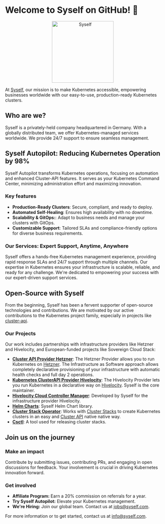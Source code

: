 # Welcome to Syself on GitHub! 🚀
<p align="center">
  <img src="https://raw.githubusercontent.com/syself/.github/main/images/03.png" height="200" alt="Syself" />
</p>

At [Syself](https://syself.com/), our mission is to make Kubernetes accessible, empowering businesses worldwide with our easy-to-use, production-ready Kubernetes clusters.

## Who are we?
Syself is a privately-held company headquartered in Germany. With a globally distributed team, we offer Kubernetes-managed services worldwide. We provide 24/7 support to ensure seamless management.

## Syself Autopilot: Reducing Kubernetes Operation by 98%
Syself Autopilot transforms Kubernetes operations, focusing on automation and enhanced Cluster-API features. It serves as your Kubernetes Command Center, minimizing administration effort and maximizing innovation.

### Key features

- **Production-Ready Clusters**: Secure, compliant, and ready to deploy.
- **Automated Self-Healing**: Ensures high availability with no downtime.
- **Scalability & GitOps:**: Adapt to business needs and manage your clusters with GitOps.
- **Customizable Support**: Tailored SLAs and compliance-friendly options for diverse business requirements.

### Our Services: Expert Support, Anytime, Anywhere

Syself offers a hands-free Kubernetes management experience, providing rapid response SLAs and 24/7 support through multiple channels. Our expertise in Kubernetes ensures your infrastructure is scalable, reliable, and ready for any challenge. We're dedicated to empowering your success with our expert-driven support services.

## Open-Source with Syself
From the beginning, Syself has been a fervent supporter of open-source technologies and contributions. We are motivated by our active contributions to the Kubernetes project family, especially in projects like [cluster-api](https://github.com/kubernetes-sigs/cluster-api).

### Our Projects
Our work includes partnerships with infrastructure providers like Hetzner and Hivelocity, and European-funded projects like Sovereign Cloud Stack:

- **[Cluster API Provider Hetzner](https://github.com/syself/cluster-api-provider-hetzner)**: The Hetzner Provider allows you to run Kubernetes on [Hetzner](https://www.hetzner.com/). The Infrastructure as Software approach allows completely declarative provisioning of your infrastructure with automatic health checks and full day 2 operations.
- **[Kubernetes ClusterAPI Provider Hivelocity](https://github.com/hivelocity/cluster-api-provider-hivelocity)**: The Hivelocity Provider lets you run Kubernetes in a declarative way on [Hivelocity](https://www.hivelocity.net/). Syself is the core maintainer.
- **[Hivelocity Cloud Controller Manager](https://github.com/hivelocity/hivelocity-cloud-controller-manager)**: Developed by Syself for the infrastructure provider Hivelocity.
- **[Helm Charts](https://github.com/syself/charts)**: Syself Helm Chart library.
- **[Cluster Stack Operator](https://github.com/SovereignCloudStack/cluster-stack-operator)**: Works with [Cluster Stacks](https://github.com/SovereignCloudStack/cluster-stacks) to create Kubernetes clusters in an easy and [Cluster API](https://github.com/kubernetes-sigs/cluster-api) native native way.
- **[Csctl](https://github.com/SovereignCloudStack/csmctl)**: A tool used for releasing cluster stacks.

## Join us on the journey

### Make an impact
Contribute by submitting issues, contributing PRs, and engaging in open discussions for feedback. Your involvement is crucial in driving Kubernetes innovation forward.

### Get involved

- **Affiliate Program:** Earn a 20% commission on referrals for a year.
- **Try Syself Autopilot:** Elevate your Kubernetes management.
- **We're Hiring:** Join our global team. Contact us at jobs@syself.com.

For more information or to get started, contact us at info@syself.com.
